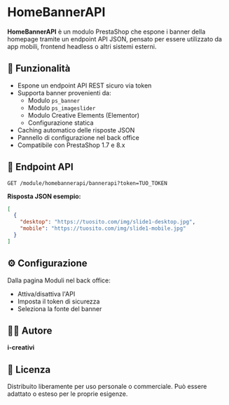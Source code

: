 # HomeBannerAPI

**HomeBannerAPI** è un modulo PrestaShop che espone i banner della homepage tramite un endpoint API JSON, pensato per essere utilizzato da app mobili, frontend headless o altri sistemi esterni.

## 🔧 Funzionalità

- Espone un endpoint API REST sicuro via token
- Supporta banner provenienti da:
  - Modulo `ps_banner`
  - Modulo `ps_imageslider`
  - Modulo Creative Elements (Elementor)
  - Configurazione statica
- Caching automatico delle risposte JSON
- Pannello di configurazione nel back office
- Compatibile con PrestaShop 1.7 e 8.x

## 📡 Endpoint API

```
GET /module/homebannerapi/bannerapi?token=TUO_TOKEN
```

**Risposta JSON esempio:**

```json
[
  {
    "desktop": "https://tuosito.com/img/slide1-desktop.jpg",
    "mobile": "https://tuosito.com/img/slide1-mobile.jpg"
  }
]
```

## ⚙️ Configurazione

Dalla pagina Moduli nel back office:

- Attiva/disattiva l'API
- Imposta il token di sicurezza
- Seleziona la fonte del banner

## 👨‍💻 Autore

**i-creativi**

## 📜 Licenza

Distribuito liberamente per uso personale o commerciale. Può essere adattato o esteso per le proprie esigenze.
